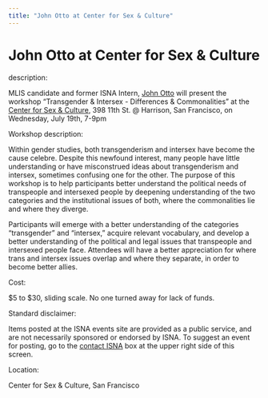 ```yaml
---
title: "John Otto at Center for Sex & Culture"
---
```


# John Otto at Center for Sex & Culture

  
description:  
  


MLIS candidate and former ISNA Intern, [John Otto][1] will present the workshop &#8220;Transgender & Intersex - Differences & Commonalities&#8221; at the [Center for Sex & Culture][2], 398 11th St. @ Harrison, San Francisco, on Wednesday, July 19th, 7-9pm

  
  


Workshop description:

  
  


Within gender studies, both transgenderism and intersex have become the cause celebre. Despite this newfound interest, many people have little understanding or have misconstrued ideas about transgenderism and intersex, sometimes confusing one for the other. The purpose of this workshop is to help participants better understand the political needs of transpeople and intersexed people by deepening understanding of the two categories and the institutional issues of both, where the commonalities lie and where they diverge. 

  
  


Participants will emerge with a better understanding of the categories &#8220;transgender&#8221; and &#8220;intersex,&#8221; acquire relevant vocabulary, and develop a better understanding of the political and legal issues that transpeople and intersexed people face. Attendees will have a better appreciation for where trans and intersex issues overlap and where they separate, in order to become better allies.

  
  


Cost:

  
  


$5 to $30, sliding scale. No one turned away for lack of funds.

  
  


Standard disclaimer:

  
  


Items posted at the ISNA events site are provided as a public service, and are not necessarily sponsored or endorsed by ISNA. To suggest an event for posting, go to the [contact ISNA][3] box at the upper right side of this screen.

  


  


  
Location:  
  
Center for Sex & Culture, San Francisco

 [1]: /node/931
 [2]: http://www.sexandculture.org/pages/contact.html
 [3]: /about/contact